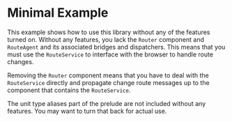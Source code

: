 # Minimal Example

This example shows how to use this library without any of the features turned on.
Without any features, you lack the `Router` component and `RouteAgent` and its associated bridges and dispatchers.
This means that you must use the `RouteService` to interface with the browser to handle route changes.

Removing the `Router` component means that you have to deal with the `RouteService` directly and propagate change route messages up to the component that contains the `RouteService`.

The unit type aliases part of the prelude are not included without any features. You may want to turn that back for actual use.